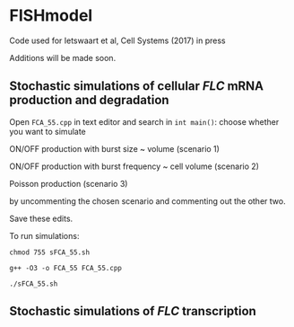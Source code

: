 # FISHmodel
Code used for Ietswaart et al, Cell Systems (2017) in press

Additions will be made soon.

## Stochastic simulations of cellular *FLC* mRNA production and degradation

Open `FCA_55.cpp` in text editor and search in `int main()`: 
choose whether you want to simulate

ON/OFF production with burst size ~ volume (scenario 1)

ON/OFF production with burst frequency ~ cell volume (scenario 2)

Poisson production (scenario 3)

by uncommenting the chosen scenario and commenting out the other two.

Save these edits.

To run simulations: 

`chmod 755 sFCA_55.sh`

`g++ -O3 -o FCA_55 FCA_55.cpp`
 
`./sFCA_55.sh` 

## Stochastic simulations of *FLC* transcription



